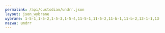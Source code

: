 ```yaml
---
permalink: /api/custodian/undrr.json
layout: json_wybrane
wybrane: 1-5-1,1-5-2,1-5-3,1-5-4,11-5-1,11-5-2,11-b-1,11-b-2,13-1-1,13-1-2,13-1-3
nazwa: undrr
---
```

